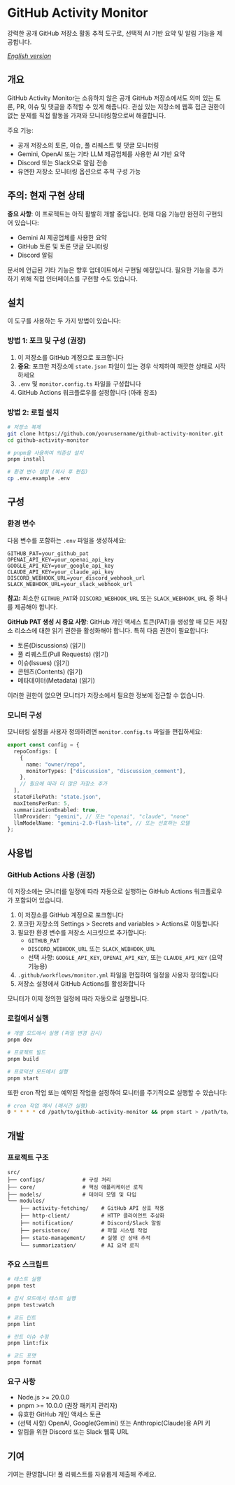 # GitHub Activity Monitor

강력한 공개 GitHub 저장소 활동 추적 도구로, 선택적 AI 기반 요약 및 알림 기능을 제공합니다.

_[English version](./README.md)_

## 개요

GitHub Activity Monitor는 소유하지 않은 공개 GitHub 저장소에서도 의미 있는 토론, PR, 이슈 및 댓글을 추적할 수 있게 해줍니다. 관심 있는 저장소에 웹훅 접근 권한이 없는 문제를 직접 활동을 가져와 모니터링함으로써 해결합니다.

주요 기능:

- 공개 저장소의 토론, 이슈, 풀 리퀘스트 및 댓글 모니터링
- Gemini, OpenAI 또는 기타 LLM 제공업체를 사용한 AI 기반 요약
- Discord 또는 Slack으로 알림 전송
- 유연한 저장소 모니터링 옵션으로 추적 구성 가능

## 주의: 현재 구현 상태

**중요 사항**: 이 프로젝트는 아직 활발히 개발 중입니다. 현재 다음 기능만 완전히 구현되어 있습니다:

- Gemini AI 제공업체를 사용한 요약
- GitHub 토론 및 토론 댓글 모니터링
- Discord 알림

문서에 언급된 기타 기능은 향후 업데이트에서 구현될 예정입니다. 필요한 기능을 추가하기 위해 직접 인터페이스를 구현할 수도 있습니다.

## 설치

이 도구를 사용하는 두 가지 방법이 있습니다:

### 방법 1: 포크 및 구성 (권장)

1. 이 저장소를 GitHub 계정으로 포크합니다
2. **중요**: 포크한 저장소에 `state.json` 파일이 있는 경우 삭제하여 깨끗한 상태로 시작하세요
3. `.env` 및 `monitor.config.ts` 파일을 구성합니다
4. GitHub Actions 워크플로우를 설정합니다 (아래 참조)

### 방법 2: 로컬 설치

```bash
# 저장소 복제
git clone https://github.com/yourusername/github-activity-monitor.git
cd github-activity-monitor

# pnpm을 사용하여 의존성 설치
pnpm install

# 환경 변수 설정 (복사 후 편집)
cp .env.example .env
```

## 구성

### 환경 변수

다음 변수를 포함하는 `.env` 파일을 생성하세요:

```
GITHUB_PAT=your_github_pat
OPENAI_API_KEY=your_openai_api_key
GOOGLE_API_KEY=your_google_api_key
CLAUDE_API_KEY=your_claude_api_key
DISCORD_WEBHOOK_URL=your_discord_webhook_url
SLACK_WEBHOOK_URL=your_slack_webhook_url
```

**참고:** 최소한 `GITHUB_PAT`와 `DISCORD_WEBHOOK_URL` 또는 `SLACK_WEBHOOK_URL` 중 하나를 제공해야 합니다.

**GitHub PAT 생성 시 중요 사항**: GitHub 개인 액세스 토큰(PAT)을 생성할 때 모든 저장소 리소스에 대한 읽기 권한을 활성화해야 합니다. 특히 다음 권한이 필요합니다:

- 토론(Discussions) (읽기)
- 풀 리퀘스트(Pull Requests) (읽기)
- 이슈(Issues) (읽기)
- 콘텐츠(Contents) (읽기)
- 메타데이터(Metadata) (읽기)

이러한 권한이 없으면 모니터가 저장소에서 필요한 정보에 접근할 수 없습니다.

### 모니터 구성

모니터링 설정을 사용자 정의하려면 `monitor.config.ts` 파일을 편집하세요:

```typescript
export const config = {
  repoConfigs: [
    {
      name: "owner/repo",
      monitorTypes: ["discussion", "discussion_comment"],
    },
    // 필요에 따라 더 많은 저장소 추가
  ],
  stateFilePath: "state.json",
  maxItemsPerRun: 5,
  summarizationEnabled: true,
  llmProvider: "gemini", // 또는 "openai", "claude", "none"
  llmModelName: "gemini-2.0-flash-lite", // 또는 선호하는 모델
};
```

## 사용법

### GitHub Actions 사용 (권장)

이 저장소에는 모니터를 일정에 따라 자동으로 실행하는 GitHub Actions 워크플로우가 포함되어 있습니다.

1. 이 저장소를 GitHub 계정으로 포크합니다
2. 포크한 저장소의 Settings > Secrets and variables > Actions로 이동합니다
3. 필요한 환경 변수를 저장소 시크릿으로 추가합니다:
   - `GITHUB_PAT`
   - `DISCORD_WEBHOOK_URL` 또는 `SLACK_WEBHOOK_URL`
   - 선택 사항: `GOOGLE_API_KEY`, `OPENAI_API_KEY`, 또는 `CLAUDE_API_KEY` (요약 기능용)
4. `.github/workflows/monitor.yml` 파일을 편집하여 일정을 사용자 정의합니다
5. 저장소 설정에서 GitHub Actions를 활성화합니다

모니터가 이제 정의한 일정에 따라 자동으로 실행됩니다.

### 로컬에서 실행

```bash
# 개발 모드에서 실행 (파일 변경 감시)
pnpm dev

# 프로젝트 빌드
pnpm build

# 프로덕션 모드에서 실행
pnpm start
```

또한 cron 작업 또는 예약된 작업을 설정하여 모니터를 주기적으로 실행할 수 있습니다:

```bash
# cron 작업 예시 (매시간 실행)
0 * * * * cd /path/to/github-activity-monitor && pnpm start > /path/to/logfile.log 2>&1
```

## 개발

### 프로젝트 구조

```
src/
├── configs/            # 구성 처리
├── core/               # 핵심 애플리케이션 로직
├── models/             # 데이터 모델 및 타입
└── modules/
    ├── activity-fetching/    # GitHub API 상호 작용
    ├── http-client/          # HTTP 클라이언트 추상화
    ├── notification/         # Discord/Slack 알림
    ├── persistence/          # 파일 시스템 작업
    ├── state-management/     # 실행 간 상태 추적
    └── summarization/        # AI 요약 로직
```

### 주요 스크립트

```bash
# 테스트 실행
pnpm test

# 감시 모드에서 테스트 실행
pnpm test:watch

# 코드 린트
pnpm lint

# 린트 이슈 수정
pnpm lint:fix

# 코드 포맷
pnpm format
```

### 요구 사항

- Node.js >= 20.0.0
- pnpm >= 10.0.0 (권장 패키지 관리자)
- 유효한 GitHub 개인 액세스 토큰
- (선택 사항) OpenAI, Google(Gemini) 또는 Anthropic(Claude)용 API 키
- 알림을 위한 Discord 또는 Slack 웹훅 URL

## 기여

기여는 환영합니다! 풀 리퀘스트를 자유롭게 제출해 주세요.
